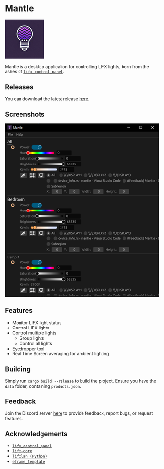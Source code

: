 # Mantle

![LIFX-Control-Panel Logo](./res/logo128.png)

Mantle is a desktop application for controlling LIFX lights, born from the ashes of [`lifx_control_panel`](https://github.com/samclane/LIFX-Control-Panel).

## Releases

You can download the latest release [here](https://github.com/samclane/mantle/releases).

## Screenshots

![Mantle](res/screenshot.png)

## Features

- Monitor LIFX light status
- Control LIFX lights
- Control multiple lights
  - Group lights
  - Control all lights
- Eyedropper tool
- Real Time Screen averaging for ambient lighting

## Building

Simply run `cargo build --release` to build the project. Ensure you have the `data` folder, containing `products.json`.

## Feedback

Join the Discord server [here](https://discord.gg/TwqSeTTYqX) to provide feedback, report bugs, or request features.

## Acknowledgements

- [`lifx_control_panel`](https://github.com/samclane/LIFX-Control-Panel)
- [`lifx-core`](https://github.com/eminence/lifx)
- [`lifxlan (Python)`](https://github.com/mclarkk/lifxlan)
- [`eframe_template`](https://github.com/emilk/eframe_template)
